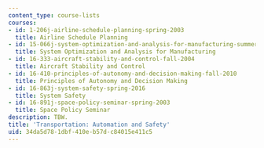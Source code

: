 ```yaml
---
content_type: course-lists
courses:
- id: 1-206j-airline-schedule-planning-spring-2003
  title: Airline Schedule Planning
- id: 15-066j-system-optimization-and-analysis-for-manufacturing-summer-2003
  title: System Optimization and Analysis for Manufacturing
- id: 16-333-aircraft-stability-and-control-fall-2004
  title: Aircraft Stability and Control
- id: 16-410-principles-of-autonomy-and-decision-making-fall-2010
  title: Principles of Autonomy and Decision Making
- id: 16-863j-system-safety-spring-2016
  title: System Safety
- id: 16-891j-space-policy-seminar-spring-2003
  title: Space Policy Seminar
description: TBW.
title: 'Transportation: Automation and Safety'
uid: 34da5d78-1dbf-410e-b57d-c84015e411c5
---
```

